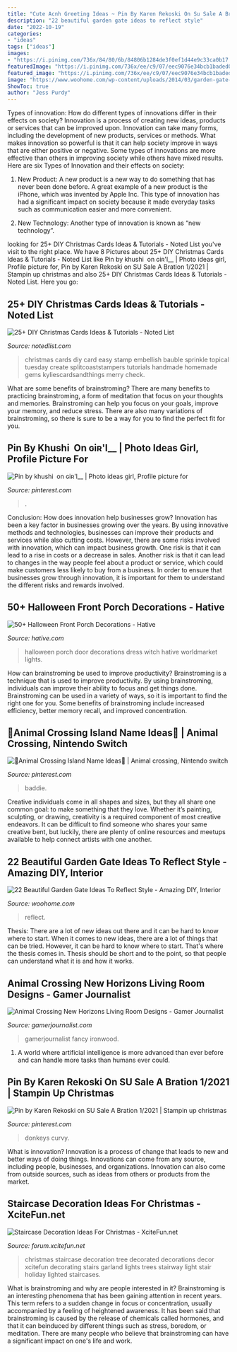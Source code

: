 ```yaml
---
title: "Cute Acnh Greeting Ideas ~ Pin By Karen Rekoski On Su Sale A Bration 1/2021"
description: "22 beautiful garden gate ideas to reflect style"
date: "2022-10-19"
categories:
- "ideas"
tags: ["ideas"]
images:
- "https://i.pinimg.com/736x/84/80/6b/84806b1284de3f0ef1d44e9c33ca0b17.jpg"
featuredImage: "https://i.pinimg.com/736x/ee/c9/07/eec9076e34bcb1baded0a749d4510596.jpg"
featured_image: "https://i.pinimg.com/736x/ee/c9/07/eec9076e34bcb1baded0a749d4510596.jpg"
image: "https://www.woohome.com/wp-content/uploads/2014/03/garden-gate-4.jpg"
ShowToc: true
author: "Jess Purdy"
---
```



Types of innovation: How do different types of innovations differ in their effects on society?
Innovation is a process of creating new ideas, products or services that can be improved upon. Innovation can take many forms, including the development of new products, services or methods. What makes innovation so powerful is that it can help society improve in ways that are either positive or negative. Some types of innovations are more effective than others in improving society while others have mixed results. Here are six Types of Innovation and their effects on society: 
1) New Product: A new product is a new way to do something that has never been done before. A great example of a new product is the iPhone, which was invented by Apple Inc. This type of innovation has had a significant impact on society because it made everyday tasks such as communication easier and more convenient. 

2) New Technology: Another type of innovation is known as “new technology”.

	

		
looking for 25+ DIY Christmas Cards Ideas &amp; Tutorials - Noted List you've visit to the right place. We have 8 Pictures about 25+ DIY Christmas Cards Ideas &amp; Tutorials - Noted List like Pin by khushi ️ on ️ɢiʀ&#039;l__ | Photo ideas girl, Profile picture for, Pin by Karen Rekoski on SU Sale A Bration 1/2021 | Stampin up christmas and also 25+ DIY Christmas Cards Ideas &amp; Tutorials - Noted List. Here you go:
		
    
## 25+ DIY Christmas Cards Ideas &amp; Tutorials - Noted List

<img loading=lazy src="http://notedlist.com/wp-content/uploads/2015/12/diy-christmas-cards/21-diy-christmas-cards.jpg" onerror="this.onerror=null;this.src='https://tse2.mm.bing.net/th?id=OIP.jxouIWczZWhjTPQJAcKjmwHaJ4&amp;pid=15.1';" alt="25+ DIY Christmas Cards Ideas &amp; Tutorials - Noted List">

_Source: notedlist.com_

>christmas cards diy card easy stamp embellish bauble sprinkle topical tuesday create splitcoaststampers tutorials handmade homemade gems kyliescardsandthings merry check. 

	

What are some benefits of brainstroming?
There are many benefits to practicing brainstroming, a form of meditation that focus on your thoughts and memories. Brainstroming can help you focus on your goals, improve your memory, and reduce stress. There are also many variations of brainstroming, so there is sure to be a way for you to find the perfect fit for you.

    
## Pin By Khushi ️ On ️ɢiʀ&#039;l__ | Photo Ideas Girl, Profile Picture For

<img loading=lazy src="https://i.pinimg.com/736x/84/80/6b/84806b1284de3f0ef1d44e9c33ca0b17.jpg" onerror="this.onerror=null;this.src='https://tse2.mm.bing.net/th?id=OIP.0ahJRJSYd-fzy57Zo-AVTAHaHl&amp;pid=15.1';" alt="Pin by khushi ️ on ️ɢiʀ&#039;l__ | Photo ideas girl, Profile picture for">

_Source: pinterest.com_

>. 

	

Conclusion: How does innovation help businesses grow?
Innovation has been a key factor in businesses growing over the years. By using innovative methods and technologies, businesses can improve their products and services while also cutting costs. However, there are some risks involved with innovation, which can impact business growth. One risk is that it can lead to a rise in costs or a decrease in sales. Another risk is that it can lead to changes in the way people feel about a product or service, which could make customers less likely to buy from a business. In order to ensure that businesses grow through innovation, it is important for them to understand the different risks and rewards involved.

    
## 50+ Halloween Front Porch Decorations - Hative

<img loading=lazy src="https://hative.com/wp-content/uploads/2017/10/halloween-front-porch/43-halloween-front-porch-decorations.jpg" onerror="this.onerror=null;this.src='https://tse3.mm.bing.net/th?id=OIP.QUlEjiPufM2H9xysvDpsCwHaLH&amp;pid=15.1';" alt="50+ Halloween Front Porch Decorations - Hative">

_Source: hative.com_

>halloween porch door decorations dress witch hative worldmarket lights. 

	

How can brainstroming be used to improve productivity?
Brainstroming is a technique that is used to improve productivity. By using brainstroming, individuals can improve their ability to focus and get things done. Brainstroming can be used in a variety of ways, so it is important to find the right one for you. Some benefits of brainstroming include increased efficiency, better memory recall, and improved concentration.

    
## 🖤Animal Crossing Island Name Ideas🖤 | Animal Crossing, Nintendo Switch

<img loading=lazy src="https://i.pinimg.com/736x/ee/c9/07/eec9076e34bcb1baded0a749d4510596.jpg" onerror="this.onerror=null;this.src='https://tse3.mm.bing.net/th?id=OIP.EH9kJAljKv5YnAgHYPSyJwHaJ_&amp;pid=15.1';" alt="🖤Animal Crossing Island Name Ideas🖤 | Animal crossing, Nintendo switch">

_Source: pinterest.com_

>baddie. 

	

Creative individuals come in all shapes and sizes, but they all share one common goal: to make something that they love. Whether it’s painting, sculpting, or drawing, creativity is a required component of most creative endeavors. It can be difficult to find someone who shares your same creative bent, but luckily, there are plenty of online resources and meetups available to help connect artists with one another.

    
## 22 Beautiful Garden Gate Ideas To Reflect Style - Amazing DIY, Interior

<img loading=lazy src="https://www.woohome.com/wp-content/uploads/2014/03/garden-gate-4.jpg" onerror="this.onerror=null;this.src='https://tse1.mm.bing.net/th?id=OIP.v8dIWN7tgf6sMQfllyHVpAHaKw&amp;pid=15.1';" alt="22 Beautiful Garden Gate Ideas To Reflect Style - Amazing DIY, Interior">

_Source: woohome.com_

>reflect. 

	

Thesis: There are a lot of new ideas out there and it can be hard to know where to start.
When it comes to new ideas, there are a lot of things that can be tried. However, it can be hard to know where to start. That's where the thesis comes in. Thesis should be short and to the point, so that people can understand what it is and how it works.

    
## Animal Crossing New Horizons Living Room Designs - Gamer Journalist

<img loading=lazy src="https://cdn.gamerjournalist.com/primary/2020/05/Animal-Crossing-New-Horizons-Living-Room-Designs-6-1.jpg" onerror="this.onerror=null;this.src='https://tse1.mm.bing.net/th?id=OIP.6H6qtdXv6cG7bXg_eneaZAHaEK&amp;pid=15.1';" alt="Animal Crossing New Horizons Living Room Designs - Gamer Journalist">

_Source: gamerjournalist.com_

>gamerjournalist fancy ironwood. 

	

1. A world where artificial intelligence is more advanced than ever before and can handle more tasks than humans ever could. 

    
## Pin By Karen Rekoski On SU Sale A Bration 1/2021 | Stampin Up Christmas

<img loading=lazy src="https://i.pinimg.com/736x/8b/53/43/8b5343c39873814835536f8b9f26dd9c.jpg" onerror="this.onerror=null;this.src='https://tse1.mm.bing.net/th?id=OIP.wQXJusGxd9nS4m-X6yQdQQHaJ4&amp;pid=15.1';" alt="Pin by Karen Rekoski on SU Sale A Bration 1/2021 | Stampin up christmas">

_Source: pinterest.com_

>donkeys curvy. 

	

What is innovation?
Innovation is a process of change that leads to new and better ways of doing things. Innovations can come from any source, including people, businesses, and organizations. Innovation can also come from outside sources, such as ideas from others or products from the market.

    
## Staircase Decoration Ideas For Christmas - XciteFun.net

<img loading=lazy src="http://img.xcitefun.net/users/2014/11/365866,xcitefun-staircase-christmas-1.jpg" onerror="this.onerror=null;this.src='https://tse2.mm.bing.net/th?id=OIP.vCHFJxWDDQNtAKfO8fpE9gAAAA&amp;pid=15.1';" alt="Staircase Decoration Ideas For Christmas - XciteFun.net">

_Source: forum.xcitefun.net_

>christmas staircase decoration tree decorated decorations decor xcitefun decorating stairs garland lights trees stairway light stair holiday lighted staircases. 

	

What is brainstroming and why are people interested in it?
Brainstroming is an interesting phenomena that has been gaining attention in recent years. This term refers to a sudden change in focus or concentration, usually accompanied by a feeling of heightened awareness. It has been said that brainstroming is caused by the release of chemicals called hormones, and that it can beinduced by different things such as stress, boredom, or meditation. There are many people who believe that brainstroming can have a significant impact on one's life and work.

